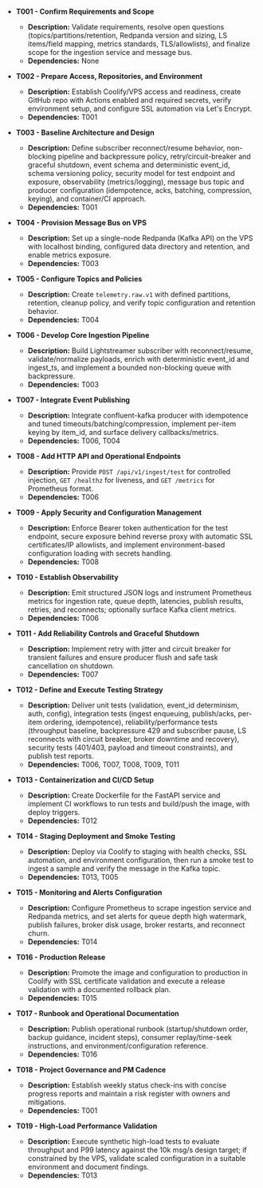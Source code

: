 - **T001 - Confirm Requirements and Scope**
  - **Description:** Validate requirements, resolve open questions (topics/partitions/retention, Redpanda version and sizing, LS items/field mapping, metrics standards, TLS/allowlists), and finalize scope for the ingestion service and message bus.
  - **Dependencies:** None

- **T002 - Prepare Access, Repositories, and Environment**
  - **Description:** Establish Coolify/VPS access and readiness, create GitHub repo with Actions enabled and required secrets, verify environment setup, and configure SSL automation via Let's Encrypt.
  - **Dependencies:** T001

- **T003 - Baseline Architecture and Design**
  - **Description:** Define subscriber reconnect/resume behavior, non-blocking pipeline and backpressure policy, retry/circuit-breaker and graceful shutdown, event schema and deterministic event_id, schema versioning policy, security model for test endpoint and exposure, observability (metrics/logging), message bus topic and producer configuration (idempotence, acks, batching, compression, keying), and container/CI approach.
  - **Dependencies:** T001

- **T004 - Provision Message Bus on VPS**
  - **Description:** Set up a single-node Redpanda (Kafka API) on the VPS with localhost binding, configured data directory and retention, and enable metrics exposure.
  - **Dependencies:** T003

- **T005 - Configure Topics and Policies**
  - **Description:** Create `telemetry.raw.v1` with defined partitions, retention, cleanup policy, and verify topic configuration and retention behavior.
  - **Dependencies:** T004

- **T006 - Develop Core Ingestion Pipeline**
  - **Description:** Build Lightstreamer subscriber with reconnect/resume, validate/normalize payloads, enrich with deterministic event_id and ingest_ts, and implement a bounded non-blocking queue with backpressure.
  - **Dependencies:** T003

- **T007 - Integrate Event Publishing**
  - **Description:** Integrate confluent-kafka producer with idempotence and tuned timeouts/batching/compression, implement per-item keying by item_id, and surface delivery callbacks/metrics.
  - **Dependencies:** T006, T004

- **T008 - Add HTTP API and Operational Endpoints**
  - **Description:** Provide `POST /api/v1/ingest/test` for controlled injection, `GET /healthz` for liveness, and `GET /metrics` for Prometheus format.
  - **Dependencies:** T006

- **T009 - Apply Security and Configuration Management**
  - **Description:** Enforce Bearer token authentication for the test endpoint, secure exposure behind reverse proxy with automatic SSL certificates/IP allowlists, and implement environment-based configuration loading with secrets handling.
  - **Dependencies:** T008

- **T010 - Establish Observability**
  - **Description:** Emit structured JSON logs and instrument Prometheus metrics for ingestion rate, queue depth, latencies, publish results, retries, and reconnects; optionally surface Kafka client metrics.
  - **Dependencies:** T006

- **T011 - Add Reliability Controls and Graceful Shutdown**
  - **Description:** Implement retry with jitter and circuit breaker for transient failures and ensure producer flush and safe task cancellation on shutdown.
  - **Dependencies:** T007

- **T012 - Define and Execute Testing Strategy**
  - **Description:** Deliver unit tests (validation, event_id determinism, auth, config), integration tests (ingest enqueuing, publish/acks, per-item ordering, idempotence), reliability/performance tests (throughput baseline, backpressure 429 and subscriber pause, LS reconnects with circuit breaker, broker downtime and recovery), security tests (401/403, payload and timeout constraints), and publish test reports.
  - **Dependencies:** T006, T007, T008, T009, T011

- **T013 - Containerization and CI/CD Setup**
  - **Description:** Create Dockerfile for the FastAPI service and implement CI workflows to run tests and build/push the image, with deploy triggers.
  - **Dependencies:** T012

- **T014 - Staging Deployment and Smoke Testing**
  - **Description:** Deploy via Coolify to staging with health checks, SSL automation, and environment configuration, then run a smoke test to ingest a sample and verify the message in the Kafka topic.
  - **Dependencies:** T013, T005

- **T015 - Monitoring and Alerts Configuration**
  - **Description:** Configure Prometheus to scrape ingestion service and Redpanda metrics, and set alerts for queue depth high watermark, publish failures, broker disk usage, broker restarts, and reconnect churn.
  - **Dependencies:** T014

- **T016 - Production Release**
  - **Description:** Promote the image and configuration to production in Coolify with SSL certificate validation and execute a release validation with a documented rollback plan.
  - **Dependencies:** T015

- **T017 - Runbook and Operational Documentation**
  - **Description:** Publish operational runbook (startup/shutdown order, backup guidance, incident steps), consumer replay/time-seek instructions, and environment/configuration reference.
  - **Dependencies:** T016

- **T018 - Project Governance and PM Cadence**
  - **Description:** Establish weekly status check-ins with concise progress reports and maintain a risk register with owners and mitigations.
  - **Dependencies:** T001

- **T019 - High-Load Performance Validation**
  - **Description:** Execute synthetic high-load tests to evaluate throughput and P99 latency against the 10k msg/s design target; if constrained by the VPS, validate scaled configuration in a suitable environment and document findings.
  - **Dependencies:** T013
